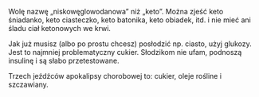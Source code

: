 Wolę nazwę „niskowęglowodanowa” niż „keto”. Można zjeść keto śniadanko, keto ciasteczko, keto batonika, keto obiadek, itd. i nie mieć ani śladu ciał ketonowych we krwi.

Jak już musisz (albo po prostu chcesz) posłodzić np. ciasto, użyj glukozy. Jest to najmniej problematyczny cukier. Słodzikom nie ufam, podnoszą insulinę i są słabo przetestowane.

Trzech jeźdźców apokalipsy chorobowej to: cukier, oleje rośline i szczawiany.
